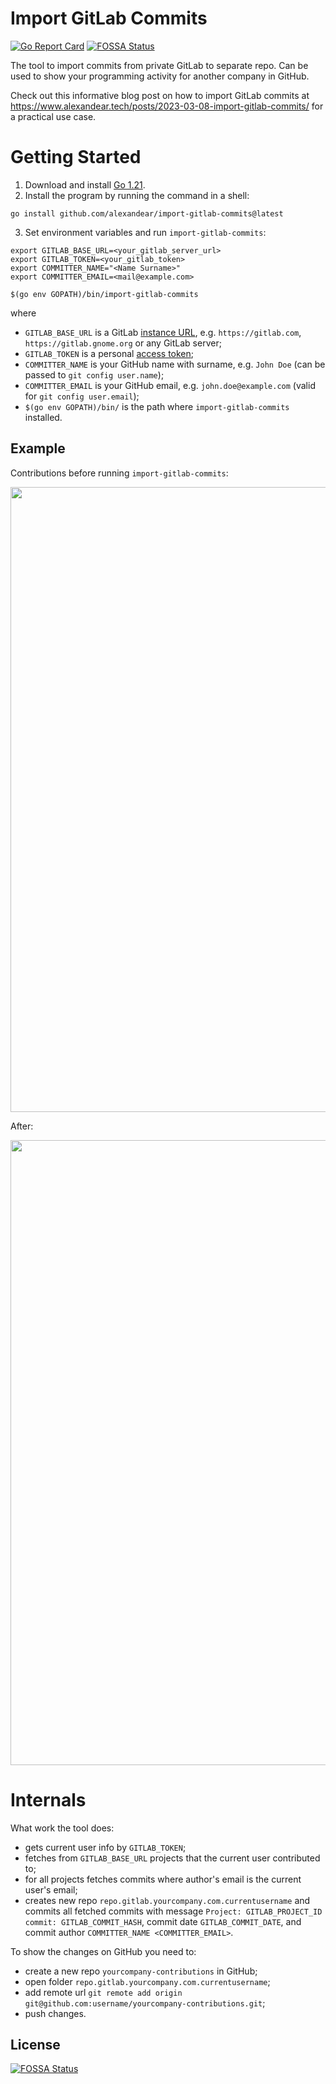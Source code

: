 # Import GitLab Commits

[![Go Report Card](https://goreportcard.com/badge/github.com/alexandear/import-gitlab-commits)](https://goreportcard.com/report/github.com/alexandear/import-gitlab-commits)
[![FOSSA Status](https://app.fossa.com/api/projects/git%2Bgithub.com%2Falexandear%2Fimport-gitlab-commits.svg?type=shield)](https://app.fossa.com/projects/git%2Bgithub.com%2Falexandear%2Fimport-gitlab-commits?ref=badge_shield)

The tool to import commits from private GitLab to separate repo. Can be used to show your programming activity for another company in GitHub.

Check out this informative blog post on how to import GitLab commits at https://www.alexandear.tech/posts/2023-03-08-import-gitlab-commits/ for a practical use case.

# Getting Started

1. Download and install [Go 1.21](https://go.dev/dl/).
2. Install the program by running the command in a shell:
```shell
go install github.com/alexandear/import-gitlab-commits@latest
```

3. Set environment variables and run `import-gitlab-commits`:
```shell
export GITLAB_BASE_URL=<your_gitlab_server_url>
export GITLAB_TOKEN=<your_gitlab_token>
export COMMITTER_NAME="<Name Surname>"
export COMMITTER_EMAIL=<mail@example.com>

$(go env GOPATH)/bin/import-gitlab-commits
```

where
- `GITLAB_BASE_URL` is a GitLab [instance URL](https://stackoverflow.com/questions/58236175/what-is-a-gitlab-instance-url-and-how-can-i-get-it), e.g. `https://gitlab.com`, `https://gitlab.gnome.org` or any GitLab server;
- `GITLAB_TOKEN` is a personal [access token](https://docs.gitlab.com/ee/user/profile/personal_access_tokens.html#create-a-personal-access-token);
- `COMMITTER_NAME` is your GitHub name with surname, e.g. `John Doe` (can be passed to `git config user.name`);
- `COMMITTER_EMAIL` is your GitHub email, e.g. `john.doe@example.com` (valid for `git config user.email`);
- `$(go env GOPATH)/bin/` is the path where `import-gitlab-commits` installed.

## Example

Contributions before running `import-gitlab-commits`:

<img src="./screenshots/contribs_before.png" width="1000">

After:

<img src="./screenshots/contribs_after.png" width="1000">

# Internals

What work the tool does:
* gets current user info by `GITLAB_TOKEN`;
* fetches from `GITLAB_BASE_URL` projects that the current user contributed to;
* for all projects fetches commits where author's email is the current user's email;
* creates new repo `repo.gitlab.yourcompany.com.currentusername` and commits all fetched commits with message
`Project: GITLAB_PROJECT_ID commit: GITLAB_COMMIT_HASH`, commit date `GITLAB_COMMIT_DATE`, and commit author `COMMITTER_NAME <COMMITTER_EMAIL>`.

To show the changes on GitHub you need to:
* create a new repo `yourcompany-contributions` in GitHub;
* open folder `repo.gitlab.yourcompany.com.currentusername`;
* add remote url `git remote add origin git@github.com:username/yourcompany-contributions.git`;
* push changes.


## License
[![FOSSA Status](https://app.fossa.com/api/projects/git%2Bgithub.com%2Falexandear%2Fimport-gitlab-commits.svg?type=large)](https://app.fossa.com/projects/git%2Bgithub.com%2Falexandear%2Fimport-gitlab-commits?ref=badge_large)

